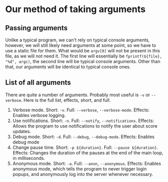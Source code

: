 # Our method of taking arguments

## Passing arguments

Unlike a typical program, we can't rely on typical console arguments, however, we will still likely need arguments at some point, so we have to use a static file for them.
What would be `argv[0]` will not be present in this file, as we will not need it.
The first line will essentially be `fprintf(${file}, "%d", argc)`, the second line will be typical console arguments.
Other than that, our arguments will be identical to typical console ones.

## List of all arguments

There are quite a number of arguments. Probably most useful is `-v` or `--verbose`. Here is the full list, effects, short, and full.

1. Verbose mode. Short: `-v`. Full: `--verbose`, `--verbose-mode`. Effects: Enables verbose logging.
2. Use notifications. Short: `-n`. Full: `--notify`, `--notifications`. Effects: Allows the program to use notifications to notify the user about score updates.
3. Debug mode. Short: `-d`. Full: `--debug`, `--debug-mode`. Effects: Enables debug mode
4. Change pause time. Short: `-p ${duration}`. Full: `--pause ${duration}`. Effects: Changes the duration of the pauses at the end of the main loop, in milliseconds.
5. Anonymous mode. Short: `-a`. Full: `--anon`, `--anonymous`. Effects: Enables anonymous mode, which tells the program to never trigger login popups, and anonymously log into the server whenever necessary.
